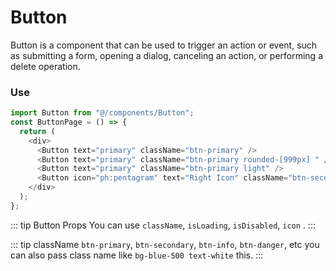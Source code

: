 # Button

Button is a component that can be used to trigger an action or event, such as submitting a form, opening a dialog, canceling an action, or performing a delete operation.

### Use

```js
import Button from "@/components/Button";
const ButtonPage = () => {
  return (
    <div>
      <Button text="primary" className="btn-primary" />
      <Button text="primary" className="btn-primary rounded-[999px] " />
      <Button text="primary" className="btn-primary light" />
      <Button icon="ph:pentagram" text="Right Icon" className="btn-secondary" />
    </div>
  );
};
```

::: tip Button Props
You can use `className`, `isLoading`, `isDisabled`, `icon` .
:::

::: tip className
`btn-primary`, `btn-secondary`, `btn-info`, `btn-danger`, etc you can also pass
class name like `bg-blue-500 text-white` this.
:::
